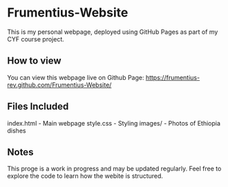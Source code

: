 # Frumentius-Website
This is my personal webpage, deployed using GitHub Pages as part of my CYF course project.

## How to view 
You can view this webpage live on Github Page:
https://frumentius-rev.github.com/Frumentius-Website/

## Files Included 
index.html - Main webpage
style.css - Styling 
images/ - Photos of Ethiopia dishes

## Notes 
This proge is a work in progress and may be updated regularly.
Feel free to explore the code to learn how the webite is structured.
